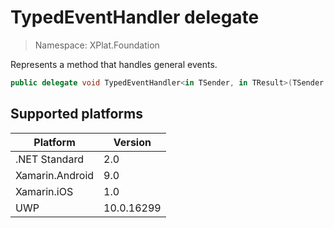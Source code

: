 # TypedEventHandler delegate

> Namespace: XPlat.Foundation

Represents a method that handles general events.

```csharp
public delegate void TypedEventHandler<in TSender, in TResult>(TSender sender, TResult args);
```

## Supported platforms

| Platform | Version |
| --- | --- |
| .NET Standard | 2.0 |
| Xamarin.Android | 9.0 |
| Xamarin.iOS  | 1.0 |
| UWP | 10.0.16299 | 